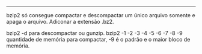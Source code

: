 ***
bzip2 só consegue compactar e descompactar um único arquivo somente e apaga o arquivo.
Adiconar a extensão .bz2.

bzip2 -d para descompactar ou gunzip.
bzip2 -1 -2 -3 -4 -5 -6 -7 -8 -9 quantidade de memória para compactar, -9 é o padrão e o maior bloco de memória.
